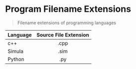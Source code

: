 # Program Filename Extensions

> Filename extensions of programming languages

| Language      | Source File Extension |
| ------------- |:---------------------:|
| c++           | .cpp                  |
| Simula        | .sim                  |
| Python        | .py                   |
